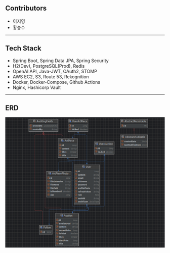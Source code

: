 ## Contributors
- 이지영
- 황승수

<hr/>

## Tech Stack
- Spring Boot, Spring Data JPA, Spring Security
- H2(Dev), PostgreSQL(Prod), Redis
- OpenAI API, Java-JWT, OAuth2, STOMP
- AWS EC2, S3, Route 53, Rekognition
- Docker, Docker-Compose, Github Actions
- Nginx, Hashicorp Vault

<hr/>

## ERD
![](document/artfolio_erd.png)